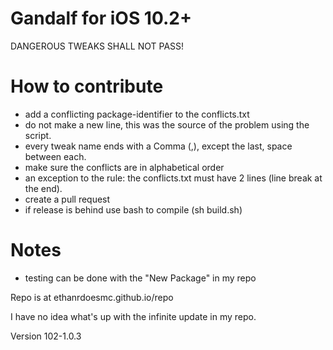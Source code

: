 # Gandalf for iOS 10.2+
DANGEROUS TWEAKS SHALL NOT PASS!



# How to contribute
- add a conflicting package-identifier to the conflicts.txt
- do not make a new line, this was the source of the problem using the script.
- every tweak name ends with a Comma (,), except the last, space between each.
- make sure the conflicts are in alphabetical order
- an exception to the rule: the conflicts.txt must have 2 lines (line break at the end). 
- create a pull request
- if release is behind use bash to compile (sh build.sh)


# Notes
- testing can be done with the "New Package" in my repo

Repo is at ethanrdoesmc.github.io/repo


I have no idea what's up with the infinite update in my repo. 

Version 102-1.0.3
